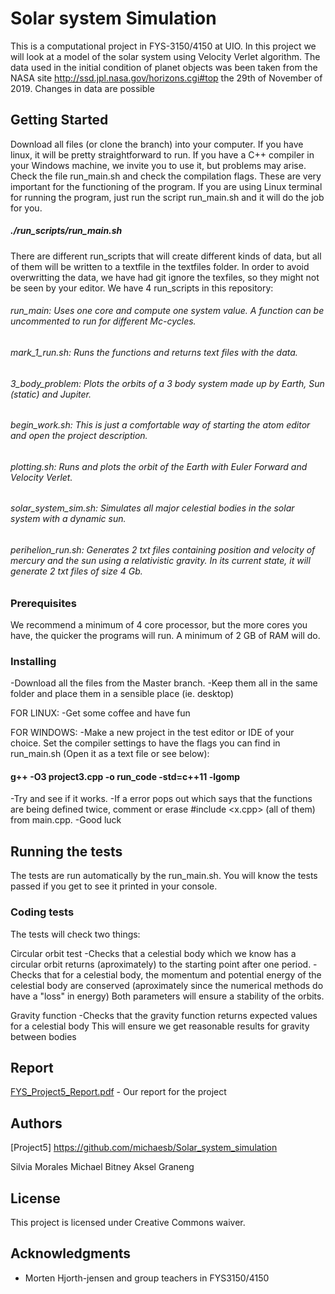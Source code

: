 

# Solar system Simulation

This is a computational project in FYS-3150/4150 at UIO. In this project we will look at a model of the solar system using Velocity Verlet algorithm. The data used in the initial condition of planet objects was been taken from the NASA site http://ssd.jpl.nasa.gov/horizons.cgi#top the 29th of November of 2019. Changes in data are possible

## Getting Started

Download all files (or clone the branch) into your computer. If you have linux, it will be pretty straightforward to run.
If you have a C++ compiler in your Windows machine, we invite you to use it, but problems may arise. Check the file run_main.sh and check the compilation flags.
These are very important for the functioning of the program.
If you are using Linux terminal for running the program, just run the script run_main.sh and it will do the job for you.

##### ./run_scripts/run_main.sh

There are different run_scripts that will create different kinds of data, but all of them will be written to a textfile in the textfiles folder. In order to avoid overwritting the data, we have had git ignore the texfiles, so they might not be seen by your editor.
We have 4 run_scripts in this repository:
###### run_main: Uses one core and compute one system value. A function can be uncommented to run for different Mc-cycles.
###### mark_1_run.sh: Runs the functions and returns text files with the data.
###### 3_body_problem: Plots the orbits of a 3 body system made up by Earth, Sun (static) and Jupiter.
###### begin_work.sh: This is just a comfortable way of starting the atom editor and open the project description.
###### plotting.sh: Runs and plots the orbit of the Earth with Euler Forward and Velocity Verlet.
###### solar_system_sim.sh: Simulates all major celestial bodies in the solar system with a dynamic sun.
###### perihelion_run.sh: Generates 2 txt files containing position and velocity of mercury and the sun using a relativistic gravity. In its current state, it will generate 2 txt files of size 4 Gb.

### Prerequisites

We recommend a minimum of 4 core processor, but the more cores you have, the quicker the programs will run. A minimum of 2 GB of RAM will do.

### Installing

-Download all the files from the Master branch.
-Keep them all in the same folder and place them in a sensible place (ie. desktop)

FOR LINUX:
-Get some coffee and have fun

FOR WINDOWS:
-Make a new project in the test editor or IDE of your choice. Set the compiler settings to have the flags you can find in run_main.sh (Open it as a text file or see below):
#### g++ -O3 project3.cpp -o run_code -std=c++11 -lgomp

-Try and see if it works.
-If a error pops out which says that the functions are being defined twice, comment or erase #include <x.cpp> (all of them) from main.cpp.
-Good luck

## Running the tests

The tests are run automatically by the run_main.sh. You will know the tests passed if you get to see it printed in your console.

### Coding tests

The tests will check two things:

Circular orbit test
-Checks that a celestial body which we know has a circular orbit returns (aproximately) to the starting point after one period.
-Checks that for a celestial body, the momentum and potential energy of the celestial body are conserved (aproximately since the numerical methods do have a "loss" in energy)
Both parameters will ensure a stability of the orbits.

Gravity function
-Checks that the gravity function returns expected values for a celestial body
This will ensure we get reasonable results for gravity between bodies

## Report

[FYS_Project5_Report.pdf](https://github.com/michaesb/Solar_system_simulation/FYS_Project5_Report.pdf) - Our report for the project





## Authors

[Project5] https://github.com/michaesb/Solar_system_simulation

Silvia Morales     Michael Bitney        Aksel Graneng

## License

This project is licensed under Creative Commons waiver.

## Acknowledgments

* Morten Hjorth-jensen and group teachers in FYS3150/4150
